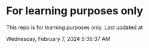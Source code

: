 # For learning purposes only
This repo is for learning purposes only.
Last updated at

Wednesday, February 7, 2024 5:36:37 AM


